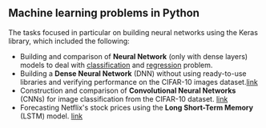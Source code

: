 ## Machine learning problems in Python
The tasks focused in particular on building neural networks using the Keras library, which included the following:
- Building and comparison of **Neural Network** (only with dense layers) models to deal with [classification](https://github.com/Paulina-Iwach/Machine-Learning/blob/master/Ex2_Keras_DNN/Assigment%202%20-%20classification%20task.ipynb) and [regression](https://github.com/Paulina-Iwach/Machine-Learning/blob/master/Ex2_Keras_DNN/Assigment%202%20-%20Regression%20task.ipynb) problem.
- Building a **Dense Neural Network** (DNN) without using ready-to-use libraries and verifying performance on the CIFAR-10 images dataset.[link](https://github.com/Paulina-Iwach/Machine-Learning/blob/master/Ex3_DNN_without_Keras/Assignment%203%20-%20DNN%20by%20myself.ipynb)
- Construction and comparison of **Convolutional Neural Networks** (CNNs) for image classification from the CIFAR-10 dataset. [link](https://github.com/Paulina-Iwach/Machine-Learning/blob/master/Ex4_Keras_CNN_image_augmentation/Task%204%20-%20CNNs%20with%20Keras.ipynb)
- Forecasting Netflix's stock prices using the **Long Short-Term Memory** (LSTM) model. [link](https://github.com/Paulina-Iwach/Machine-Learning/blob/master/Ex5_RNN_LSTM/Task%205%20-%20RNN_and_LSTM.ipynb)
